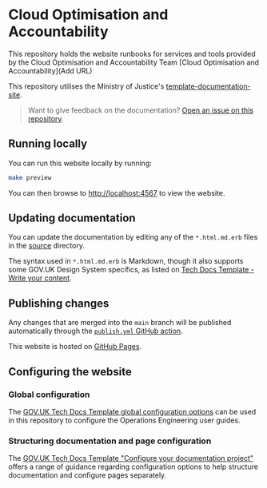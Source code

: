 # Cloud Optimisation and Accountability

This repository holds the website runbooks for services and tools provided by the Cloud Optimisation and Accountability Team [Cloud Optimisation and Accountability](Add URL)

This repository utilises the Ministry of Justice's [template-documentation-site](https://github.com/ministryofjustice/template-documentation-site).

> Want to give feedback on the documentation? [Open an issue on this repository](https://github.com/ministryofjustice/cloud-optimisation-and-accountability/issues).

## Running locally

You can run this website locally by running:

```sh
make preview
```

You can then browse to <http://localhost:4567> to view the website.

## Updating documentation

You can update the documentation by editing any of the `*.html.md.erb` files in
the [source](source) directory.

The syntax used in `*.html.md.erb` is Markdown, though it also supports some
GOV.UK Design System specifics, as listed on [Tech Docs Template - Write your
content](https://github.com/alphagov/tdt-documentation/blob/main/source/write_docs/content/index.html.md.erb).

## Publishing changes

Any changes that are merged into the `main` branch will be published
automatically through the [`publish.yml` GitHub action](.github/workflows/publish.yml).

This website is hosted on [GitHub Pages](https://pages.github.com/).

## Configuring the website

### Global configuration

The [GOV.UK Tech Docs Template global configuration options](https://github.com/alphagov/tdt-documentation/blob/main/source/configure_project/global_configuration/index.html.md.erb)
can be used in this repository to configure the Operations Engineering user guides.

### Structuring documentation and page configuration

The [GOV.UK Tech Docs Template "Configure your documentation project"](https://github.com/alphagov/tdt-documentation/blob/main/source/configure_project/index.html.md.erb)
offers a range of guidance regarding configuration options to help structure
documentation and configure pages separately.
